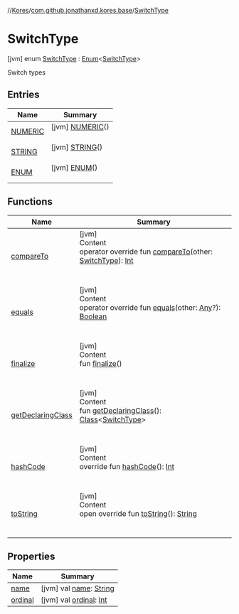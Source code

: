 //[Kores](../../index.md)/[com.github.jonathanxd.kores.base](../index.md)/[SwitchType](index.md)



# SwitchType  
 [jvm] enum [SwitchType](index.md) : [Enum](https://kotlinlang.org/api/latest/jvm/stdlib/kotlin/-enum/index.html)<[SwitchType](index.md)> 

Switch types

   


## Entries  
  
|  Name|  Summary| 
|---|---|
| <a name="com.github.jonathanxd.kores.base/SwitchType.NUMERIC///PointingToDeclaration/"></a>[NUMERIC](-n-u-m-e-r-i-c/index.md)| <a name="com.github.jonathanxd.kores.base/SwitchType.NUMERIC///PointingToDeclaration/"></a> [jvm] [NUMERIC](-n-u-m-e-r-i-c/index.md)()  <br>   <br>
| <a name="com.github.jonathanxd.kores.base/SwitchType.STRING///PointingToDeclaration/"></a>[STRING](-s-t-r-i-n-g/index.md)| <a name="com.github.jonathanxd.kores.base/SwitchType.STRING///PointingToDeclaration/"></a> [jvm] [STRING](-s-t-r-i-n-g/index.md)()  <br>   <br>
| <a name="com.github.jonathanxd.kores.base/SwitchType.ENUM///PointingToDeclaration/"></a>[ENUM](-e-n-u-m/index.md)| <a name="com.github.jonathanxd.kores.base/SwitchType.ENUM///PointingToDeclaration/"></a> [jvm] [ENUM](-e-n-u-m/index.md)()  <br>   <br>


## Functions  
  
|  Name|  Summary| 
|---|---|
| <a name="kotlin/Enum/compareTo/#com.github.jonathanxd.kores.base.SwitchType/PointingToDeclaration/"></a>[compareTo](-e-n-u-m/index.md#%5Bkotlin%2FEnum%2FcompareTo%2F%23com.github.jonathanxd.kores.base.SwitchType%2FPointingToDeclaration%2F%5D%2FFunctions%2F-427383591)| <a name="kotlin/Enum/compareTo/#com.github.jonathanxd.kores.base.SwitchType/PointingToDeclaration/"></a>[jvm]  <br>Content  <br>operator override fun [compareTo](-e-n-u-m/index.md#%5Bkotlin%2FEnum%2FcompareTo%2F%23com.github.jonathanxd.kores.base.SwitchType%2FPointingToDeclaration%2F%5D%2FFunctions%2F-427383591)(other: [SwitchType](index.md)): [Int](https://kotlinlang.org/api/latest/jvm/stdlib/kotlin/-int/index.html)  <br><br><br>
| <a name="kotlin/Enum/equals/#kotlin.Any?/PointingToDeclaration/"></a>[equals](../../com.github.jonathanxd.kores.util/-state/-r-e-q-u-i-r-e_-s-u-p-e-r/index.md#%5Bkotlin%2FEnum%2Fequals%2F%23kotlin.Any%3F%2FPointingToDeclaration%2F%5D%2FFunctions%2F-427383591)| <a name="kotlin/Enum/equals/#kotlin.Any?/PointingToDeclaration/"></a>[jvm]  <br>Content  <br>operator override fun [equals](../../com.github.jonathanxd.kores.util/-state/-r-e-q-u-i-r-e_-s-u-p-e-r/index.md#%5Bkotlin%2FEnum%2Fequals%2F%23kotlin.Any%3F%2FPointingToDeclaration%2F%5D%2FFunctions%2F-427383591)(other: [Any](https://kotlinlang.org/api/latest/jvm/stdlib/kotlin/-any/index.html)?): [Boolean](https://kotlinlang.org/api/latest/jvm/stdlib/kotlin/-boolean/index.html)  <br><br><br>
| <a name="kotlin/Enum/finalize/#/PointingToDeclaration/"></a>[finalize](../../com.github.jonathanxd.kores.util/-state/-r-e-q-u-i-r-e_-s-u-p-e-r/index.md#%5Bkotlin%2FEnum%2Ffinalize%2F%23%2FPointingToDeclaration%2F%5D%2FFunctions%2F-427383591)| <a name="kotlin/Enum/finalize/#/PointingToDeclaration/"></a>[jvm]  <br>Content  <br>fun [finalize](../../com.github.jonathanxd.kores.util/-state/-r-e-q-u-i-r-e_-s-u-p-e-r/index.md#%5Bkotlin%2FEnum%2Ffinalize%2F%23%2FPointingToDeclaration%2F%5D%2FFunctions%2F-427383591)()  <br><br><br>
| <a name="kotlin/Enum/getDeclaringClass/#/PointingToDeclaration/"></a>[getDeclaringClass](../../com.github.jonathanxd.kores.util/-state/-r-e-q-u-i-r-e_-s-u-p-e-r/index.md#%5Bkotlin%2FEnum%2FgetDeclaringClass%2F%23%2FPointingToDeclaration%2F%5D%2FFunctions%2F-427383591)| <a name="kotlin/Enum/getDeclaringClass/#/PointingToDeclaration/"></a>[jvm]  <br>Content  <br>fun [getDeclaringClass](../../com.github.jonathanxd.kores.util/-state/-r-e-q-u-i-r-e_-s-u-p-e-r/index.md#%5Bkotlin%2FEnum%2FgetDeclaringClass%2F%23%2FPointingToDeclaration%2F%5D%2FFunctions%2F-427383591)(): [Class](https://docs.oracle.com/javase/8/docs/api/java/lang/Class.html)<[SwitchType](index.md)>  <br><br><br>
| <a name="kotlin/Enum/hashCode/#/PointingToDeclaration/"></a>[hashCode](../../com.github.jonathanxd.kores.util/-state/-r-e-q-u-i-r-e_-s-u-p-e-r/index.md#%5Bkotlin%2FEnum%2FhashCode%2F%23%2FPointingToDeclaration%2F%5D%2FFunctions%2F-427383591)| <a name="kotlin/Enum/hashCode/#/PointingToDeclaration/"></a>[jvm]  <br>Content  <br>override fun [hashCode](../../com.github.jonathanxd.kores.util/-state/-r-e-q-u-i-r-e_-s-u-p-e-r/index.md#%5Bkotlin%2FEnum%2FhashCode%2F%23%2FPointingToDeclaration%2F%5D%2FFunctions%2F-427383591)(): [Int](https://kotlinlang.org/api/latest/jvm/stdlib/kotlin/-int/index.html)  <br><br><br>
| <a name="kotlin/Enum/toString/#/PointingToDeclaration/"></a>[toString](../../com.github.jonathanxd.kores.util/-state/-r-e-q-u-i-r-e_-s-u-p-e-r/index.md#%5Bkotlin%2FEnum%2FtoString%2F%23%2FPointingToDeclaration%2F%5D%2FFunctions%2F-427383591)| <a name="kotlin/Enum/toString/#/PointingToDeclaration/"></a>[jvm]  <br>Content  <br>open override fun [toString](../../com.github.jonathanxd.kores.util/-state/-r-e-q-u-i-r-e_-s-u-p-e-r/index.md#%5Bkotlin%2FEnum%2FtoString%2F%23%2FPointingToDeclaration%2F%5D%2FFunctions%2F-427383591)(): [String](https://kotlinlang.org/api/latest/jvm/stdlib/kotlin/-string/index.html)  <br><br><br>


## Properties  
  
|  Name|  Summary| 
|---|---|
| <a name="com.github.jonathanxd.kores.base/SwitchType/name/#/PointingToDeclaration/"></a>[name](index.md#%5Bcom.github.jonathanxd.kores.base%2FSwitchType%2Fname%2F%23%2FPointingToDeclaration%2F%5D%2FProperties%2F-427383591)| <a name="com.github.jonathanxd.kores.base/SwitchType/name/#/PointingToDeclaration/"></a> [jvm] val [name](index.md#%5Bcom.github.jonathanxd.kores.base%2FSwitchType%2Fname%2F%23%2FPointingToDeclaration%2F%5D%2FProperties%2F-427383591): [String](https://kotlinlang.org/api/latest/jvm/stdlib/kotlin/-string/index.html)   <br>
| <a name="com.github.jonathanxd.kores.base/SwitchType/ordinal/#/PointingToDeclaration/"></a>[ordinal](index.md#%5Bcom.github.jonathanxd.kores.base%2FSwitchType%2Fordinal%2F%23%2FPointingToDeclaration%2F%5D%2FProperties%2F-427383591)| <a name="com.github.jonathanxd.kores.base/SwitchType/ordinal/#/PointingToDeclaration/"></a> [jvm] val [ordinal](index.md#%5Bcom.github.jonathanxd.kores.base%2FSwitchType%2Fordinal%2F%23%2FPointingToDeclaration%2F%5D%2FProperties%2F-427383591): [Int](https://kotlinlang.org/api/latest/jvm/stdlib/kotlin/-int/index.html)   <br>

